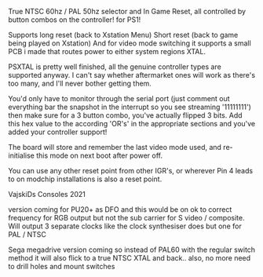True NTSC 60hz / PAL 50hz selector and In Game Reset, all controlled by button combos on the controller! for PS1!

Supports long reset (back to Xstation Menu)
Short reset (back to game being played on Xstation)
And for video mode switching it supports a small PCB i made that routes power to either system regions XTAL.

PSXTAL is pretty well finished, all the genuine controller types are supported anyway. I can't say whether aftermarket ones will work as there's too many, and I'll never bother getting them.

You'd only have to monitor through the serial port (just comment out everything bar the snapshot in the interrupt so you see streaming '11111111') then make sure for a 3 button combo, you've actually flipped 3 bits. Add this hex value to the according 'OR's' in the appropriate sections and you've added your controller support!

The board will store and remember the last video mode used, and re-initialise this mode on next boot after power off.

You can use any other reset point from other IGR's, or wherever Pin 4 leads to on modchip installations is also a reset point.

VajskiDs Consoles 2021

version coming for PU20+ as DFO and this would be on ok
to correct frequency for RGB output but not the sub carrier 
for S video / composite. Will output 3 separate clocks 
like the clock synthesiser does but one for PAL / NTSC 

Sega megadrive version coming so instead of PAL60 with the 
regular switch method it will also flick to a true NTSC
XTAL and back.. also, no more need to drill holes and mount switches



